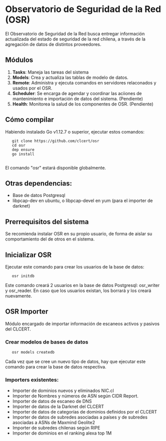 # Observatorio de Seguridad de la Red (OSR)

El Observatorio de Seguridad de la Red busca entregar información actualizada del estado de seguridad de la red chilena, a través de la agregación de datos de distintos proveedores.

## Módulos

1. **Tasks**: Maneja las tareas del sistema
1. **Models**: Crea y actualiza las tablas de modelo de datos.
1. **Remote**: Administra y ejecuta comandos en servidores relaconados y usados por el OSR.
1. **Scheduler**: Se encarga de agendar y coordinar las aciiones de mantenimiento e importación de datos del sistema. (Pendiente)
1. **Health**: Monitorea la salud de los componentes de OSR. (Pendiente)

## Cómo compilar

Habiendo instalado Go v1.12.7 o superior, ejecutar estos comandos: 
```
   git clone https://github.com/clcert/osr
   cd osr
   dep ensure
   go install
  
```
El comando "osr" estará disponible globalmente.

## Otras dependencias:
* Base de datos Postgresql
* libpcap-dev en ubuntu, o libpcap-devel en yum (para el importer de darknet)

## Prerrequisitos del sistema

Se recomienda instalar OSR en su propio usuario, de forma de aislar su comportamiento del de otros en el sistema.

## Inicializar OSR
Ejecutar este comando para crear los usuarios de la base de datos:
```
   osr initdb
```
Este comando creará 2 usuarios en la base de datos Postgresql: osr_writer y osr_reader. En caso que los usuarios existan, los borrará y los creará nuevamente.

## OSR Importer

Módulo encargado de importar información de escaneos activos y pasivos del CLCERT.

### Crear modelos de bases de datos
```
   osr models createdb
```
Cada vez que se cree un nuevo tipo de datos, hay que ejecutar este comando para crear la base de datos respectiva.

### Importers existentes:

* Importer de dominios nuevos y eliminados NIC.cl
* Importer de Nombres y números de ASN según CIDR Report.
* Importer de datos de escaneo de DNS
* Importer de datos de la Darknet del CLCERT
* Importer de datos de categorías de dominios definidos por el CLCERT
* Importer de datos de subredes asociadas a países y de subredes asociadas a ASNs de Maxmind Geolite2
* Importer de subredes chilenas según RIPE
* Importer de dominios en el ranking alexa top 1M
